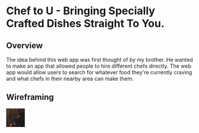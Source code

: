 # Chef to U - Bringing Specially Crafted Dishes Straight To You.

## Overview

The idea behind this web app was first thought of by my brother. 
He wanted to make an app that allowed people to hire different chefs directly. 
The web app would allow users to search for whatever food they're currently craving and what chefs in their nearby area can make them.

## Wireframing

<!-- Intro Screen -->

<!-- ![Intro Screen](https://github.com/Macrophage001/DarnellChampenPerscholas/blob/master/Projects/Chef2U/wireframing/Intro%20Screen/Intro%20Screen.png) -->
<img src="https://github.com/Macrophage001/DarnellChampenPerscholas/blob/master/Projects/Chef2U/wireframing/Intro%20Screen/Intro%20Screen.png"
     alt="Intro Screen Image"
     style="width: 50px; height: 50px;" />


<!-- Log In Screen -->

<!-- Main Screen -->

<!-- Main Screen After Search -->

<!-- Chef Screen -->

<!-- User Cart Screen -->

<!-- Checkout Screen -->